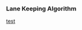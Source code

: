 ### Lane Keeping Algorithm

[test](retrofitting%20car%20with%20perception%20hardware%20and%20DL%20algorithm.pdf)
